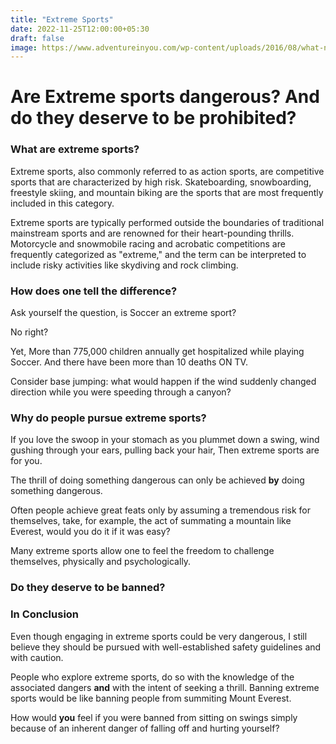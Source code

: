 ```yaml
---
title: "Extreme Sports"
date: 2022-11-25T12:00:00+05:30
draft: false
image: https://www.adventureinyou.com/wp-content/uploads/2016/08/what-not-to-do-bungee_5_LEAD.jpg
---
```


# Are Extreme sports dangerous? And do they deserve to be prohibited?
### What are extreme sports?
Extreme sports, also commonly referred to as action sports, are competitive sports that are characterized by high risk. Skateboarding, snowboarding, freestyle skiing, and mountain biking are the sports that are most frequently included in this category.

Extreme sports are typically performed outside the boundaries of traditional mainstream sports and are renowned for their heart-pounding thrills. Motorcycle and snowmobile racing and acrobatic competitions are frequently categorized as "extreme," and the term can be interpreted to include risky activities like skydiving and rock climbing.
### How does one tell the difference?
Ask yourself the question, is Soccer an extreme sport?

No right?

Yet, More than 775,000 children annually get hospitalized while playing Soccer.
And there have been more than 10 deaths ON TV.

Consider base jumping: what would happen if the wind suddenly changed direction while you were speeding through a canyon?
### Why do people pursue extreme sports?
If you love the swoop in your stomach as you plummet down a swing, wind gushing through your ears, pulling back your hair, Then extreme sports are for you.

The thrill of doing something dangerous can only be achieved **by** doing something dangerous.

Often people achieve great feats only by assuming a tremendous risk for themselves, take, for example, the act of summating a mountain like Everest, would you do it if it was easy?

Many extreme sports allow one to feel the freedom to challenge themselves, physically and psychologically.
### Do they deserve to be banned?

### In Conclusion
Even though engaging in extreme sports could be very dangerous, I still believe they should be pursued with well-established safety guidelines and with caution.

People who explore extreme sports, do so with the knowledge of the associated dangers **and** with the intent of seeking a thrill. Banning extreme sports would be like banning people from summiting Mount Everest.

How would **you** feel if you were banned from sitting on swings simply because of an inherent danger of falling off and hurting yourself?